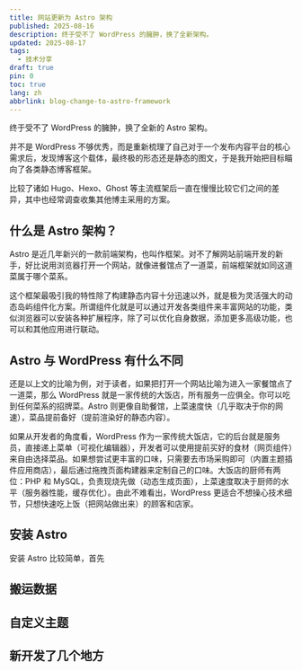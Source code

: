 ```yaml
---
title: 网站更新为 Astro 架构
published: 2025-08-16
description: 终于受不了 WordPress 的臃肿，换了全新架构。
updated: 2025-08-17
tags:
  - 技术分享
draft: true
pin: 0
toc: true
lang: zh
abbrlink: blog-change-to-astro-framework
---
```


终于受不了 WordPress 的臃肿，换了全新的 Astro 架构。

并不是 WordPress 不够优秀，而是重新梳理了自己对于一个发布内容平台的核心需求后，发现博客这个载体，最终极的形态还是静态的图文，于是我开始把目标瞄向了各类静态博客框架。

比较了诸如 Hugo、Hexo、Ghost 等主流框架后一直在慢慢比较它们之间的差异，其中也经常调查收集其他博主采用的方案。

## 什么是 Astro 架构？

Astro 是近几年新兴的一款前端架构，也叫作框架。对不了解网站前端开发的新手，好比说用浏览器打开一个网站，就像进餐馆点了一道菜，前端框架就如同这道菜属于哪个菜系。

这个框架最吸引我的特性除了构建静态内容十分迅速以外，就是极为灵活强大的动态岛屿组件化方案。所谓组件化就是可以通过开发各类组件来丰富网站的功能，类似浏览器可以安装各种扩展程序，除了可以优化自身数据，添加更多高级功能，也可以和其他应用进行联动。

## Astro 与 WordPress 有什么不同

还是以上文的比喻为例，对于读者，如果把打开一个网站比喻为进入一家餐馆点了一道菜，那么 WordPress 就是一家传统的大饭店，所有服务一应俱全。你可以吃到任何菜系的招牌菜。Astro 则更像自助餐馆，上菜速度快（几乎取决于你的网速），菜品提前备好（提前渲染好的静态内容）。

如果从开发者的角度看，WordPress 作为一家传统大饭店，它的后台就是服务员，直接递上菜单（可视化编辑器），开发者可以使用提前买好的食材（网页组件）来自由选择菜品。如果想尝试更丰富的口味，只需要去市场采购即可（内置主题插件应用商店），最后通过拖拽页面构建器来定制自己的口味。大饭店的厨师有两位：PHP 和 MySQL，负责现烧先做（动态生成页面），上菜速度取决于厨师的水平（服务器性能，缓存优化）。由此不难看出，WordPress 更适合不想操心技术细节，只想快速吃上饭（把网站做出来）的顾客和店家。

## 安装 Astro

安装 Astro 比较简单，首先

## 搬运数据

## 自定义主题

## 新开发了几个地方
